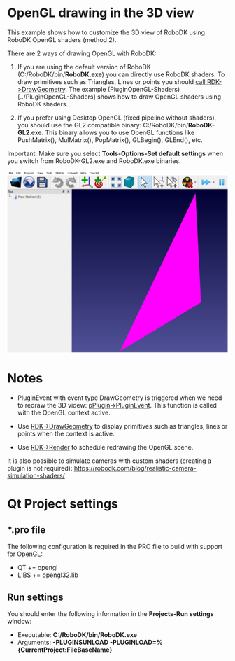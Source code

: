 OpenGL drawing in the 3D view
===========================

This example shows how to customize the 3D view of RoboDK using RoboDK OpenGL shaders (method 2). 

There are 2 ways of drawing OpenGL with RoboDK: 

1. If you are using the default version of RoboDK (C:/RoboDK/bin/**RoboDK.exe**) you can directly use RoboDK shaders. To draw primitives such as Triangles, Lines or points you should [call RDK->DrawGeometry](https://robodk.com/doc/en/PlugIns/class_i_robo_d_k.html#a9c3ff1fccdfcb71094e8403d9f6ee3f1).
The example (PluginOpenGL-Shaders)[../PluginOpenGL-Shaders] shows how to draw OpenGL shaders using RoboDK shaders.

2. If you prefer using Desktop OpenGL (fixed pipeline without shaders), you should use the GL2 compatible binary: C:/RoboDK/bin/**RoboDK-GL2**.exe. This binary allows you to use OpenGL functions like PushMatrix(), MulMatrix(), PopMatrix(), GLBegin(), GLEnd(), etc.

Important: Make sure you select **Tools-Options-Set default settings** when you switch from RoboDK-GL2.exe and RoboDK.exe binaries.

![](Draw-Triangle-OpenGL.png)

Notes
======

* PluginEvent with event type DrawGeometry is triggered when we need to redraw the 3D videw: [pPlugin->PluginEvent](https://robodk.com/doc/en/PlugIns/class_i_app_robo_d_k.html#ab024375af071dcf8bdd7ce20672d00d0).
This function is called with the OpenGL context active.

* Use [RDK->DrawGeometry](https://robodk.com/doc/en/PlugIns/class_i_robo_d_k.html#a9c3ff1fccdfcb71094e8403d9f6ee3f1) to display primitives such as triangles, lines or points when the context is active.

* Use [RDK->Render](https://robodk.com/doc/en/PlugIns/class_i_robo_d_k.html#af0136e8bcc241db23956ae04813473de) to schedule redrawing the OpenGL scene.

It is also possible to simulate cameras with custom shaders (creating a plugin is not required):
https://robodk.com/blog/realistic-camera-simulation-shaders/

Qt Project settings
=======     

*.pro file
----------
     
The following configuration is required in the PRO file to build with support for OpenGL:
* QT += opengl
* LIBS += opengl32.lib


Run settings
-----------

You should enter the following information in the **Projects-Run settings** window:
* Executable: **C:/RoboDK/bin/RoboDK.exe**
* Arguments: **-PLUGINSUNLOAD -PLUGINLOAD=%{CurrentProject:FileBaseName}**